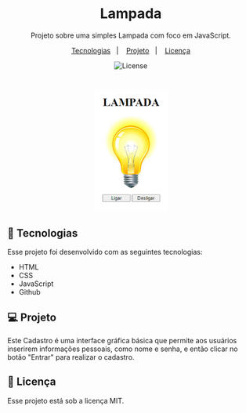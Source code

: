 <h1 align="center"> Lampada </h1>

<p align="center">
Projeto sobre uma simples Lampada com foco em JavaScript. <br/>
</p>

<p align="center">
  <a href="#-tecnologias">Tecnologias</a>&nbsp;&nbsp;&nbsp;|&nbsp;&nbsp;&nbsp;
  <a href="#-projeto">Projeto</a>&nbsp;&nbsp;&nbsp;|&nbsp;&nbsp;&nbsp;
  <a href="#memo-licença">Licença</a>
</p>

<p align="center">
  <img alt="License" src="https://img.shields.io/static/v1?label=license&message=MIT&color=49AA26&labelColor=000000">
</p>

<br>

<p align="center">
  <img alt="lampada" src=".github/preview.png" width="30%">
</p>

## 🚀 Tecnologias

Esse projeto foi desenvolvido com as seguintes tecnologias:

- HTML
- CSS
- JavaScript
- Github

## 💻 Projeto

Este Cadastro é uma interface gráfica básica que permite aos usuários inserirem informações pessoais, como nome e senha, e então clicar no botão "Entrar" para realizar o cadastro.

## :memo: Licença

Esse projeto está sob a licença MIT.